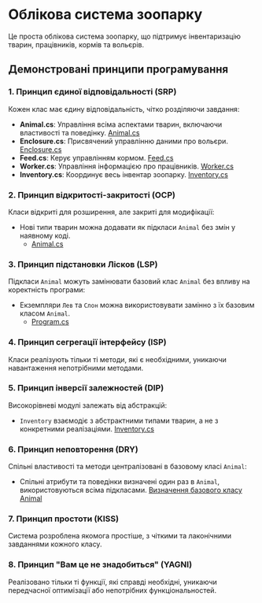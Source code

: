 # Облікова система зоопарку

Це проста облікова система зоопарку, що підтримує інвентаризацію тварин, працівників, кормів та вольєрів.

## Демонстровані принципи програмування

### 1. **Принцип єдиної відповідальності (SRP)**

Кожен клас має єдину відповідальність, чітко розділяючи завдання:

- **Animal.cs**: Управління всіма аспектами тварин, включаючи властивості та поведінку.
[Animal.cs](lab1_friz/ClassLibrary/Animal.cs)
- **Enclosure.cs**: Присвячений управлінню даними про вольєри.
[Enclosure.cs](lab1_friz/ClassLibrary/Enclosure.cs)
- **Feed.cs**: Керує управлінням кормом.
[Feed.cs](lab1_friz/ClassLibrary/Food.cs)
- **Worker.cs**: Управління інформацією про працівників.
[Worker.cs](lab1_friz/ClassLibrary/ZooKeeper.cs)
- **Inventory.cs**: Координує весь інвентар зоопарку.
[Inventory.cs](lab1_friz/ClassLibrary/Inventory.cs)

### 2. **Принцип відкритості-закритості (OCP)**

Класи відкриті для розширення, але закриті для модифікації:

- Нові типи тварин можна додавати як підкласи `Animal` без змін у наявному коді.
  - [Animal.cs](lab1_friz/ClassLibrary/Animal.cs#L14)


### 3. **Принцип підстановки Лісков (LSP)**

Підкласи `Animal` можуть замінювати базовий клас `Animal` без впливу на коректність програми:

- Екземпляри `Лев` та `Слон` можна використовувати замінно з їх базовим класом `Animal`.
  - [Program.cs](lab1_friz/lab1_friz/Program.cs#L9-L10)

### 4. **Принцип сегрегації інтерфейсу (ISP)**

Класи реалізують тільки ті методи, які є необхідними, уникаючи навантаження непотрібними методами.

### 5. **Принцип інверсії залежностей (DIP)**

Високорівневі модулі залежать від абстракцій:

- `Inventory` взаємодіє з абстрактними типами тварин, а не з конкретними реалізаціями.
[Inventory.cs](lab1_friz/ClassLibrary/Inventory.cs#L5-L8)

### 6. **Принцип неповторення (DRY)**

Спільні властивості та методи централізовані в базовому класі `Animal`:

- Спільні атрибути та поведінки визначені один раз в `Animal`, використовуються всіма підкласами.
  [Визначення базового класу Animal](lab1_friz/ClassLibrary/Animal.cs#L1-L11)

### 7. **Принцип простоти (KISS)**

Система розроблена якомога простіше, з чіткими та лаконічними завданнями кожного класу.

### 8. **Принцип "Вам це не знадобиться" (YAGNI)**

Реалізовано тільки ті функції, які справді необхідні, уникаючи передчасної оптимізації або непотрібних функціональностей.
